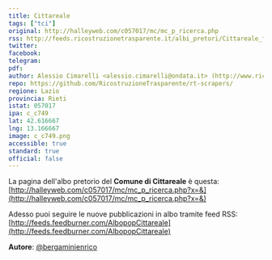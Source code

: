 ```yaml
---
title: Cittareale
tags: ["tci"]
original: http://halleyweb.com/c057017/mc/mc_p_ricerca.php
rss: http://feeds.ricostruzionetrasparente.it/albi_pretori/Cittareale_feed.xml
twitter: 
facebook: 
telegram: 
pdf: 
author: Alessio Cimarelli <alessio.cimarelli@ondata.it> (http://www.ricostruzionetrasparente.it)
repo: https://github.com/RicostruzioneTrasparente/rt-scrapers/
regione: Lazio
provincia: Rieti
istat: 057017
ipa: c_c749
lat: 42.616667
lng: 13.166667
image: c_c749.png
accessible: true
standard: true
official: false
---
```


La pagina dell'albo pretorio del **Comune di Cittareale** è questa: [http://halleyweb.com/c057017/mc/mc_p_ricerca.php?x=&](http://halleyweb.com/c057017/mc/mc_p_ricerca.php?x=&)

Adesso puoi seguire le nuove pubblicazioni in albo tramite feed RSS: [http://feeds.feedburner.com/AlbopopCittareale](http://feeds.feedburner.com/AlbopopCittareale)


**Autore**: [@bergaminienrico](https://twitter.com/bergaminienrico)
